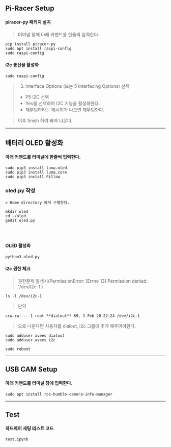 ## Pi-Racer Setup
#### piracer-py 패키지 설치
> 터미널 창에 아래 커맨드를 한줄씩 입력한다.
```
pip install piracer-py
sudo apt install raspi-config
sudo raspi-config
```
#### i2c 통신을 활성화
```
sudo raspi-config
```

> 3. Interface Options (또는 5 Interfacing Options) 선택
> - P5 I2C 선택
>- Yes를 선택하여 I2C 기능을 활성화한다.
> - 재부팅하라는 메시지가 나오면 재부팅한다.

> 이후 finish 하여 빠져 나온다.

---

## 배터리 OLED 활성화

#### 아래 커맨드를 터미널에 한줄씩 입력한다.
```
sudo pip3 install luma.oled
sudo pip3 install luma.core
sudo pip3 install Pillow
```

### oled.py 작성
```
> Home directory 에서 수행한다.

mkdir oled
cd ~/oled
gedit oled.py




```


#### OLED 활성화
```
python3 oled.py
```

#### i2c 권한 체크
> 권한문제 발생시(PermissionError: [Errno 13] Permission denied: '/dev/i2c-1’)
```    
ls -l /dev/i2c-1
```
> 만약
```
crw-rw---- 1 root **dialout** 89, 1 Feb 20 22:24 /dev/i2c-1
```
> 으로 나온다면 사용자를 dialout, i2c 그룹에 추가 해주어야한다.
```
sudo adduser avees dialout
sudo adduser avees i2c

sudo reboot
```

---
## USB CAM Setup
#### 아래 커맨드를 터미널 창에 입력한다.
```
sudo apt install ros-humble-camera-info-manager
```

---
## Test
#### 하드웨어 세팅 테스트 코드
```
test.ipynb
```
